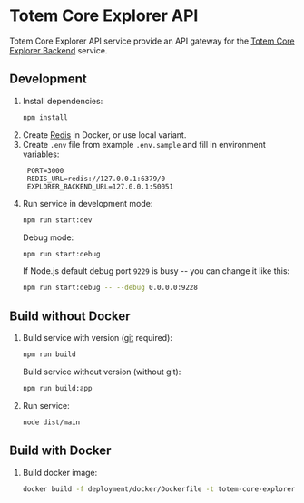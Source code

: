 # Totem Core Explorer API

Totem Core Explorer API service provide an API gateway for 
the [Totem Core Explorer Backend](https://github.com/Totem-gdn/totem-core-explorer-backend) service.

## Development

1. Install dependencies:
   ```bash
   npm install
   ```
2. Create [Redis](https://redis.io/docs/stack/get-started/install/docker/) in Docker, or use local variant.
3. Create `.env` file from example `.env.sample` and fill in environment variables:
   ```dotenv
    PORT=3000
    REDIS_URL=redis://127.0.0.1:6379/0
    EXPLORER_BACKEND_URL=127.0.0.1:50051
   ```
4. Run service in development mode:
   ```bash
   npm run start:dev
   ```
   Debug mode:
   ```bash
   npm run start:debug
   ```
   If Node.js default debug port `9229` is busy -- you can change it like this:
   ```bash
   npm run start:debug -- --debug 0.0.0.0:9228
   ```

## Build without Docker

1. Build service with version ([git](https://git-scm.com/) required):
   ```bash
   npm run build
   ```
   Build service without version (without git):
   ```bash
   npm run build:app
   ```
2. Run service:
   ```bash
   node dist/main
   ```

## Build with Docker

1. Build docker image:
   ```bash
   docker build -f deployment/docker/Dockerfile -t totem-core-explorer-api:latest .
   ```
